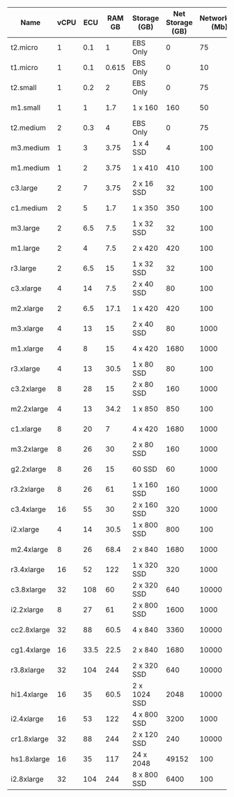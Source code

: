 Name         |  vCPU  |  ECU   |  RAM GB  |  Storage (GB)  |  Net Storage (GB)   |  Networking (Mb)  |  Price   |  Spot Price  |  Monthly Price  |  Monthly Spot Price  |  Generation  |  Family           
-------------|--------|--------|----------|----------------|---------------------|-------------------|----------|--------------|-----------------|----------------------|--------------|-------------------
t2.micro     |  1     |  0.1   |  1       |  EBS Only      |  0                  |  75               |  $0.013  |              |  $9.6720        |                      |  2           |  General Purpose  
t1.micro     |  1     |  0.1   |  0.615   |  EBS Only      |  0                  |  10               |  $0.020  |  $0.0031     |  $14.8800       |  $2.3064             |  1           |  General Purpose  
t2.small     |  1     |  0.2   |  2       |  EBS Only      |  0                  |  75               |  $0.026  |              |  $19.3440       |                      |  2           |  General Purpose  
m1.small     |  1     |  1     |  1.7     |  1 x 160       |  160                |  50               |  $0.044  |  $0.0071     |  $32.7360       |  $5.2824             |  1           |  General Purpose  
t2.medium    |  2     |  0.3   |  4       |  EBS Only      |  0                  |  75               |  $0.052  |              |  $38.6880       |                      |  2           |  General Purpose  
m3.medium    |  1     |  3     |  3.75    |  1 x 4 SSD     |  4                  |  100              |  $0.070  |  $0.1100     |  $52.0800       |  $81.8400            |  3           |  General Purpose  
m1.medium    |  1     |  2     |  3.75    |  1 x 410       |  410                |  100              |  $0.087  |  $0.0081     |  $64.7280       |  $6.0264             |  1           |  General Purpose  
c3.large     |  2     |  7     |  3.75    |  2 x 16 SSD    |  32                 |  100              |  $0.105  |  $0.0160     |  $78.1200       |  $11.9040            |  3           |  Compute Optimized
c1.medium    |  2     |  5     |  1.7     |  1 x 350       |  350                |  100              |  $0.130  |  $0.0160     |  $96.7200       |  $11.9040            |  1           |  Compute Optimized
m3.large     |  2     |  6.5   |  7.5     |  1 x 32 SSD    |  32                 |  100              |  $0.140  |  $0.2000     |  $104.1600      |  $148.8000           |  3           |  General Purpose  
m1.large     |  2     |  4     |  7.5     |  2 x 420       |  420                |  100              |  $0.175  |  $0.0161     |  $130.2000      |  $11.9784            |  1           |  General Purpose  
r3.large     |  2     |  6.5   |  15      |  1 x 32 SSD    |  32                 |  100              |  $0.175  |  $0.0160     |  $130.2000      |  $11.9040            |  3           |  Memory Optimized 
c3.xlarge    |  4     |  14    |  7.5     |  2 x 40 SSD    |  80                 |  100              |  $0.210  |  $0.0300     |  $156.2400      |  $22.3200            |  3           |  Compute Optimized
m2.xlarge    |  2     |  6.5   |  17.1    |  1 x 420       |  420                |  100              |  $0.245  |              |  $182.2800      |                      |  2           |  Memory Optimized 
m3.xlarge    |  4     |  13    |  15      |  2 x 40 SSD    |  80                 |  1000             |  $0.280  |  $0.4500     |  $208.3200      |  $334.8000           |  3           |  General Purpose  
m1.xlarge    |  4     |  8     |  15      |  4 x 420       |  1680               |  1000             |  $0.350  |  $0.0330     |  $260.4000      |  $24.5520            |  1           |  General Purpose  
r3.xlarge    |  4     |  13    |  30.5    |  1 x 80 SSD    |  80                 |  100              |  $0.350  |  $0.0300     |  $260.4000      |  $22.3200            |  3           |  Memory Optimized 
c3.2xlarge   |  8     |  28    |  15      |  2 x 80 SSD    |  160                |  1000             |  $0.420  |  $0.0600     |  $312.4800      |  $44.6400            |  3           |  Compute Optimized
m2.2xlarge   |  4     |  13    |  34.2    |  1 x 850       |  850                |  100              |  $0.490  |              |  $364.5600      |                      |  2           |  Memory Optimized 
c1.xlarge    |  8     |  20    |  7       |  4 x 420       |  1680               |  1000             |  $0.520  |  $0.0600     |  $386.8800      |  $44.6400            |  1           |  Compute Optimized
m3.2xlarge   |  8     |  26    |  30      |  2 x 80 SSD    |  160                |  1000             |  $0.560  |  $1.0000     |  $416.6400      |  $744.0000           |  3           |  General Purpose  
g2.2xlarge   |  8     |  26    |  15      |  60 SSD        |  60                 |  1000             |  $0.650  |  $0.0600     |  $483.6000      |  $44.6400            |  2           |  GPU Instances    
r3.2xlarge   |  8     |  26    |  61      |  1 x 160 SSD   |  160                |  1000             |  $0.700  |  $0.0600     |  $520.8000      |  $44.6400            |  3           |  Memory Optimized 
c3.4xlarge   |  16    |  55    |  30      |  2 x 160 SSD   |  320                |  1000             |  $0.840  |  $0.1300     |  $624.9600      |  $96.7200            |  3           |  Compute Optimized
i2.xlarge    |  4     |  14    |  30.5    |  1 x 800 SSD   |  800                |  100              |  $0.853  |              |  $634.6320      |                      |  2           |  Storage Optimized
m2.4xlarge   |  8     |  26    |  68.4    |  2 x 840       |  1680               |  1000             |  $0.980  |              |  $729.1200      |                      |  2           |  Memory Optimized 
r3.4xlarge   |  16    |  52    |  122     |  1 x 320 SSD   |  320                |  1000             |  $1.400  |  $0.1300     |  $1041.6000     |  $96.7200            |  3           |  Memory Optimized 
c3.8xlarge   |  32    |  108   |  60      |  2 x 320 SSD   |  640                |  10000            |  $1.680  |  $0.2600     |  $1249.9200     |  $193.4400           |  3           |  Compute Optimized
i2.2xlarge   |  8     |  27    |  61      |  2 x 800 SSD   |  1600               |  1000             |  $1.705  |              |  $1268.5200     |                      |  2           |  Storage Optimized
cc2.8xlarge  |  32    |  88    |  60.5    |  4 x 840       |  3360               |  10000            |  $2.000  |  $0.2000     |  $1488.0000     |  $148.8000           |  2           |  Compute Optimized
cg1.4xlarge  |  16    |  33.5  |  22.5    |  2 x 840       |  1680               |  10000            |  $2.100  |              |  $1562.4000     |                      |  1           |  GPU Instances    
r3.8xlarge   |  32    |  104   |  244     |  2 x 320 SSD   |  640                |  10000            |  $2.800  |  $0.2600     |  $2083.2000     |  $193.4400           |  3           |  Memory Optimized 
hi1.4xlarge  |  16    |  35    |  60.5    |  2 x 1024 SSD  |  2048               |  10000            |  $3.100  |              |  $2306.4000     |                      |  1           |  Storage Optimized
i2.4xlarge   |  16    |  53    |  122     |  4 x 800 SSD   |  3200               |  1000             |  $3.410  |              |  $2537.0400     |                      |  2           |  Storage Optimized
cr1.8xlarge  |  32    |  88    |  244     |  2 x 120 SSD   |  240                |  10000            |  $3.500  |              |  $2604.0000     |                      |  1           |  Memory Optimized 
hs1.8xlarge  |  16    |  35    |  117     |  24 x 2048     |  49152              |  100              |  $4.600  |  $0.1300     |  $3422.4000     |  $96.7200            |  1           |  Storage Optimized
i2.8xlarge   |  32    |  104   |  244     |  8 x 800 SSD   |  6400               |  100              |  $6.820  |              |  $5074.0800     |                      |  2           |  Storage Optimized
